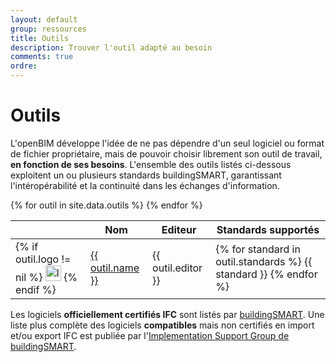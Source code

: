 ```yaml
---
layout: default
group: ressources
title: Outils
description: Trouver l'outil adapté au besoin
comments: true
ordre:
---
```


# Outils

L'openBIM développe l'idée de ne pas dépendre d'un seul logiciel ou format de fichier propriétaire, mais de pouvoir choisir librement son outil de travail, **en fonction de ses besoins**. L'ensemble des outils listés ci-dessous exploitent un ou plusieurs standards buildingSMART, garantissant l'intéropérabilité et la continuité dans les échanges d'information.

<div class="table-responsive">
  <table class="table table-sm table-hover">
    <thead>
      <tr>
        <th></th>
        <th>Nom</th>
        <th>Editeur</th>
        <th>Standards supportés</th>
      </tr>
    </thead>
    <tbody>
      {% for outil in site.data.outils %}
      <tr>
        <td>
          {% if outil.logo != nil %}
          <img src="../../assets/img/outils/{{ outil.logo }}" class="img-responsive" style="height:25px;" alt="logo {{ outil.name }}">
          {% endif %}
        </td>
        <td><a href="{{ outil.url }}" target="_blank">{{ outil.name }}</a></td>
        <td>{{ outil.editor }}</td>
        <td>
          {% for standard in outil.standards %}
          <span class="badge badge-default">{{ standard }}</span>
          {% endfor %}
        </td>
      </tr>
      {% endfor %}
    </tbody>
  </table>
</div>

Les logiciels **officiellement certifiés IFC** sont listés par [buildingSMART](http://www.buildingsmart.org/compliance/certified-software/). Une liste plus complète des logiciels **compatibles** mais non certifiés en import et/ou export IFC est publiée par l'[Implementation Support Group de buildingSMART](http://www.buildingsmart-tech.org/implementation/implementations/allplominoform.application).
